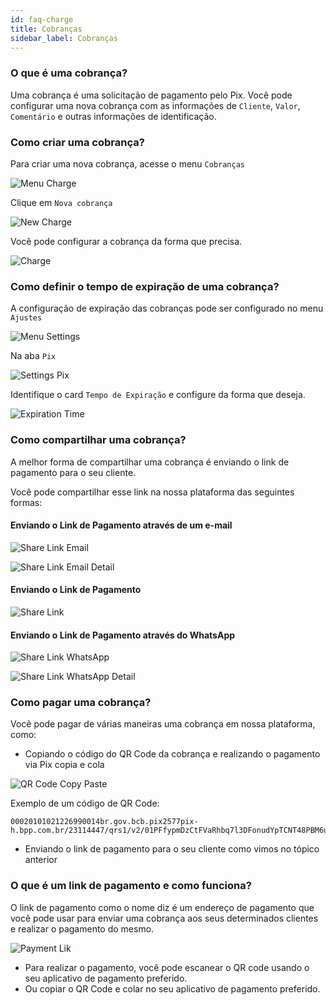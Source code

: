 ```yaml
---
id: faq-charge
title: Cobranças
sidebar_label: Cobranças
---
```


### O que é uma cobrança?

Uma cobrança é uma solicitação de pagamento pelo Pix. Você pode configurar uma nova cobrança com as informações de `Cliente`, `Valor`, `Comentário` e outras informações de identificação.

### Como criar uma cobrança?

Para criar uma nova cobrança, acesse o menu `Cobranças`

![Menu Charge](/img/FAQ/charge-menu.png)

Clique em `Nova cobrança`

![New Charge](/img/FAQ/new-charge.png)

Você pode configurar a cobrança da forma que precisa.

![Charge](/img/FAQ/charge.png)

### Como definir o tempo de expiração de uma cobrança?

A configuração de expiração das cobranças pode ser configurado no menu `Ajustes`

![Menu Settings](/img/FAQ/settings-menu.png)

Na aba `Pix`

![Settings Pix](/img/FAQ/settings-pix.png)

Identifique o card `Tempo de Expiração` e configure da forma que deseja.

![Expiration Time](/img/FAQ/expiration-time.png)

### Como compartilhar uma cobrança?

A melhor forma de compartilhar uma cobrança é enviando o link de pagamento para o seu cliente.

Você pode compartilhar esse link na nossa plataforma das seguintes formas:

#### Enviando o Link de Pagamento através de um e-mail

![Share Link Email](/img/FAQ/paymentLink-email.png)

![Share Link Email Detail](/img/FAQ/charge-email.png)

#### Enviando o Link de Pagamento

![Share Link](/img/FAQ/paymentLink.png)

#### Enviando o Link de Pagamento através do WhatsApp

![Share Link WhatsApp](/img/FAQ/paymentLink-wpp.png)

![Share Link WhatsApp Detail](/img/FAQ/charge-wpp.png)

### Como pagar uma cobrança?

Você pode pagar de várias maneiras uma cobrança em nossa plataforma, como:

- Copiando o código do QR Code da cobrança e realizando o pagamento via Pix copia e cola

![QR Code Copy Paste](/img/FAQ/charge-copy-paste.png)

Exemplo de um código de QR Code:

    00020101021226990014br.gov.bcb.pix2577pix-h.bpp.com.br/23114447/qrs1/v2/01PFfypmDzCtFVaRhbq7l3DFonudYpTCNT48PBM6uOS520400005303986540510.005802BR5909User_Pix6009Sao_Paulo62290505e51a840039e14d8cabbed01be64052EFA

- Enviando o link de pagamento para o seu cliente como vimos no tópico anterior

### O que é um link de pagamento e como funciona?

O link de pagamento como o nome diz é um endereço de pagamento que você pode usar para enviar uma cobrança aos seus determinados clientes e realizar o pagamento do mesmo.

![Payment Lik](/img/FAQ/payment-link.png)

- Para realizar o pagamento, você pode escanear o QR code usando o seu aplicativo de pagamento preferido.
- Ou copiar o QR Code e colar no seu aplicativo de pagamento preferido.
